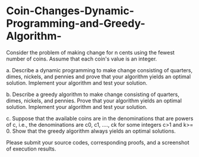 # Coin-Changes-Dynamic-Programming-and-Greedy-Algorithm-

Consider the problem of making change for n cents using the fewest number of coins. Assume that each coin's value is an integer.

a. Describe a dynamic programming to make change consisting of quarters, dimes, nickels, and pennies and prove that your algorithm yields an optimal solution. Implement your algorithm and test your solution.

b. Describe a greedy algorithm to make change consisting of quarters, dimes, nickels, and pennies. Prove that your algorithm yields an optimal solution. Implement your algorithm and test your solution.

c. Suppose that the available coins are in the denominations that are powers of c, i.e., the denominations are c0, c1, ...., ck for some integers c>1 and k>= 0. Show that the greedy algorithm always yields an optimal solutions. 

Please submit your source codes, corresponding proofs, and a screenshot of execution results.

